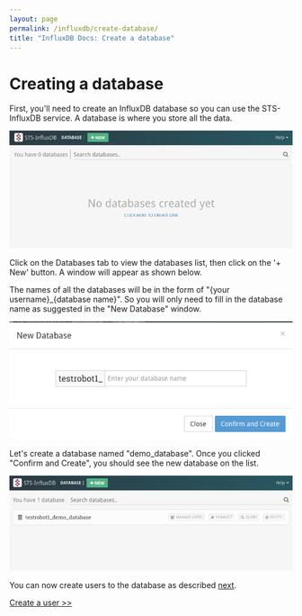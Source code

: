 ```yaml
---
layout: page
permalink: /influxdb/create-database/
title: "InfluxDB Docs: Create a database"
---
```


# Creating a database

First, you'll need to create an InfluxDB database so you can use the STS-InfluxDB service. A database is where you store all the data. 

![influxdb_view_database.png](/assets/images/influxdb_view_database.png)

Click on the Databases tab to view the databases list, then click on the '+ New' button. A window will appear as shown below.

The names of all the databases will be in the form of "{your username}_{database name}". So you will only need to fill in the database name as suggested in the "New Database" window. 

![influxdb_new_database.png](/assets/images/influxdb_new_database.png)

Let's create a database named "demo_database". Once you clicked "Confirm and Create", you should see the new database on the list.

![influxdb_new_database_added.png](/assets/images/influxdb_new_database_added.png)

You can now create users to the database as described [next](/influxdb/create-user/).

[Create a user >>](/influxdb/create-user/)

